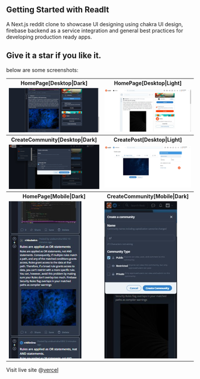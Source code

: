 ## Getting Started with ReadIt

A Next.js reddit clone to showcase UI designing using chakra UI design, firebase backend as a service integration and general best practices for developing production ready apps.

## Give it a star if you like it.

below are some screenshots:

<table>
<tr>
  <th>HomePage[Desktop|Dark]</th>
  <th>HomePage[Desktop|Light]</th>
 </tr>
  <tr>
    <td> <img src="./screenshots/home-desk-dark.png" ></td>
    <td><img src="./screenshots/home-desk-light.png" ></td>
  </tr>
  <tr>
    <th>CreateCommunity[Desktop|Dark]</th>
    <th>CreatePost[Desktop|Light]</th>
  <tr>
    <td> <img src="./screenshots/create-com-desk-dark.png" ></td>
    <td><img src="./screenshots/create-post-desk-light.png"></td>
  </tr>
  <tr>
    <th>HomePage[Mobile|Dark]</th>
    <th>CreateCommunity[Mobile|Dark]</th>
  <tr>
    <td> <img src="./screenshots/home-mobile-dark.png" ></td>
    <td><img src="./screenshots/create-com-mobile-dark.png" ></td>
  </tr>
</table>

Visit live site @[vercel](https://read-it-reddit-clone-pfk4.vercel.app/)
